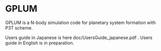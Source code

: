 # GPLUM
GPLUM is a N-body simulation code for planetary system formation with P3T scheme.

Users guide in Japanese is here doc/UsersGuide_japanese.pdf .
Users guide in English is in preparation.

